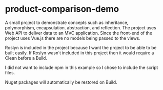 # product-comparison-demo
A small project to demonstrate concepts such as inheritance, polymorphism, encapsulation, abstraction, and reflection.
The project uses Web API to deliver data to an MVC application. 
Since the front-end of the project uses Vue.js there are no models being passed to the views.

Roslyn is included in the project because I want the project to be able to be built easily.
If Roslyn wasn't included in this project then it would require a Clean before a Build.

I did not want to include npm in this example so I chose to include the script files.

Nuget packages will automatically be restored on Build.
